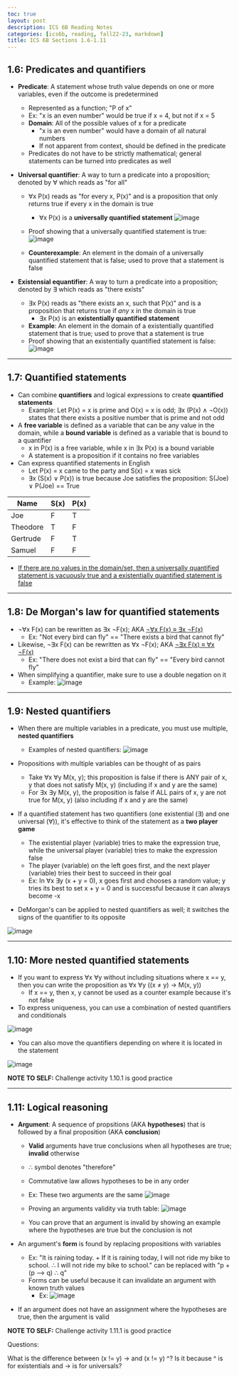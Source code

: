 ```yaml
---
toc: true
layout: post
description: ICS 6B Reading Notes
categories: [ics6b, reading, fall22-23, markdown]
title: ICS 6B Sections 1.6-1.11
---
```


## 1.6: Predicates and quantifiers

- **Predicate**: A statement whose truth value depends on one or more variables, even if the outcome is predetermined
    - Represented as a function; "P of x"
    - Ex: "x is an even number" would be true if x = 4, but not if x = 5
    - **Domain**: All of the possible values of x for a predicate
        - "x is an even number" would have a domain of all natural numbers
        - If not apparent from context, should be defined in the predicate
    - Predicates do not have to be strictly mathematical; general statements can be turned into predicates as well
- **Universal quantifier**: A way to turn a predicate into a proposition; denoted by ∀ which reads as "for all"
    - ∀x P(x) reads as "for every x, P(x)" and is a proposition that only returns true if every x in the domain is true
        - ∀x P(x) is a **universally quantified statement**
    ![image](https://user-images.githubusercontent.com/54915685/193474892-483d8db0-1ceb-4329-86f7-3b6758bb99cc.png)
    - Proof showing that a universally quantified statement is true: ![image](https://user-images.githubusercontent.com/54915685/193476215-4460f7a4-b1c3-455e-8a81-ec744c477d1e.png)

    - **Counterexample**: An element in the domain of a universally quantified statement that is false; used to prove that a statement is false

- **Existensial equantifier**: A way to turn a predicate into a proposition; denoted by ∃ which reads as "there exists"
    - ∃x P(x) reads as "there exists an x, such that P(x)" and is a proposition that returns true if *any* x in the domain is true
        - ∃x P(x) is an **existentially quantified statement**
    - **Example**: An element in the domain of a existentially quantified statement that is true; used to prove that a statement is true
    - Proof showing that an existentially quantified statement is false: ![image](https://user-images.githubusercontent.com/54915685/193476249-850607f3-5d88-4c34-9739-25d085cece65.png)

<hr />

## 1.7: Quantified statements

- Can combine **quantifiers** and logical expressions to create **quantified statements**
    - Example: Let P(x) = x is prime and O(x) = x is odd; ∃x (P(x) ∧ ¬O(x)) states that there exists a positive number that is prime and not odd
- A **free variable** is defined as a variable that can be any value in the domain, while a **bound variable** is defined as a variable that is bound to a quantifier
    - x in P(x) is a free variable, while x in ∃x P(x) is a bound variable
    - A statement is a proposition if it contains no free variables
- Can express quantified statements in English
    - Let P(x) = x came to the party and S(x) = x was sick
    - ∃x (S(x) ∨ P(x)) is true because Joe satisfies the proposition: S(Joe) ∨ P(Joe) == True

| Name | S(x) | P(x) |
| --- | --- | --- |
| Joe | F | T |
| Theodore | T | F |
| Gertrude | F | T |
| Samuel | F | F |

- <u>If there are no values in the domain/set, then a universally quantified statement is vacuously true and a existentially quantified statement is false</u>

<hr />

## 1.8: De Morgan's law for quantified statements

- ¬∀x F(x) can be rewritten as ∃x ¬F(x); AKA <u>¬∀x F(x) ≡ ∃x ¬F(x)</u>
    - Ex: "Not every bird can fly" == "There exists a bird that cannot fly"
- Likewise, ¬∃x F(x) can be rewritten as ∀x ¬F(x); AKA <u>¬∃x F(x) ≡ ∀x ¬F(x)</u>
    - Ex: "There does not exist a bird that can fly" == "Every bird cannot fly"
- When simplifying a quantifier, make sure to use a double negation on it
    - Example: ![image](https://user-images.githubusercontent.com/54915685/193478430-82c5024c-1a34-45ca-beee-bac230a574ed.png)

<hr />

## 1.9: Nested quantifiers

- When there are multiple variables in a predicate, you must use multiple, **nested quantifiers**
    - Examples of nested quantifiers: ![image](https://user-images.githubusercontent.com/54915685/193478540-d8315487-41c7-40ac-a48d-4f29a2695ed5.png)

- Propositions with multiple variables can be thought of as pairs
    - Take ∀x ∀y M(x, y); this proposition is false if there is ANY pair of x, y that does not satisfy M(x, y) (including if x and y are the same)
    - For ∃x ∃y M(x, y), the proposition is false if ALL pairs of x, y are not true for M(x, y) (also including if x and y are the same)

- If a quantified statement has two quantifiers (one existential (∃) and one universal (∀)), it's effective to think of the statement as a **two player game**
    - The existential player (variable) tries to make the expression true, while the universal player (variable) tries to make the expression false
    - The player (variable) on the left goes first, and the next player (variable) tries their best to succeed in their goal
    - Ex: In ∀x ∃y (x + y = 0), x goes first and chooses a random value; y tries its best to set x + y = 0 and is successful because it can always become -x

- DeMorgan's can be applied to nested quantifiers as well; it switches the signs of the quantifier to its opposite

![image](https://user-images.githubusercontent.com/54915685/193479323-38ec0980-5fc9-4e2b-af05-2d0ef69ac869.png)

<hr />

## 1.10: More nested quantified statements

- If you want to express ∀x ∀y without including situations where x == y, then you can write the proposition as ∀x ∀y ((x ≠ y) → M(x, y))
    - If x == y, then x, y cannot be used as a counter example because it's not false
- To express uniqueness, you can use a combination of nested quantifiers and conditionals

![image](https://user-images.githubusercontent.com/54915685/193479698-b47e7ba3-a4eb-46ad-af84-6fe90f4ee520.png)

- You can also move the quantifiers depending on where it is located in the statement

![image](https://user-images.githubusercontent.com/54915685/193480097-a6623048-3678-48d3-b42b-b76b49cf396e.png)

**NOTE TO SELF:** Challenge activity 1.10.1 is good practice

<hr />

## 1.11: Logical reasoning

- **Argument**: A sequence of propsitions (AKA **hypotheses**) that is followed by a final proposition (AKA **conclusion**)
    - **Valid** arguments have true conclusions when all hypotheses are true; **invalid** otherwise
    - ∴ symbol denotes "therefore"
    - Commutative law allows hypotheses to be in any order

    - Ex: These two arguments are the same ![image](https://user-images.githubusercontent.com/54915685/193480793-1d2467fd-8552-431d-a961-5be478c2bd5e.png)
    - Proving an arguments validity via truth table: ![image](https://user-images.githubusercontent.com/54915685/193480861-ab48d867-f833-47ab-b4ca-e016baf8b797.png)

    - You can prove that an argument is invalid by showing an example where the hypotheses are true but the conclusion is not

- An argument's **form** is found by replacing propositions with variables
    - Ex: "It is raining today. + If it is raining today, I will not ride my bike to school. ∴ I will not ride my bike to school." can be replaced with "p + (p --> q) ∴ q"
    - Forms can be useful because it can invalidate an argument with known truth values
        - Ex: ![image](https://user-images.githubusercontent.com/54915685/193481034-8ad0d20f-2c38-493b-9d3a-aef98d0a3082.png)

- If an argument does not have an assignment where the hypotheses are true, then the argument is valid

**NOTE TO SELF:** Challenge activity 1.11.1 is good practice


Questions:

What is the difference between (x != y) -> and (x != y) ^? Is it because ^ is for existentials and -> is for universals?